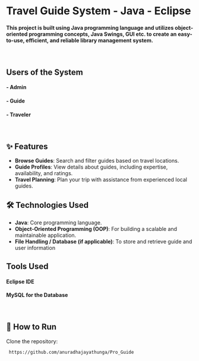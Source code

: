 
# Travel Guide System - Java - Eclipse

#### This project is built using Java programming language and utilizes object-oriented programming concepts, Java Swings, GUI etc. to create an easy-to-use, efficient, and reliable library management system.
<br>


## Users of the System

#### - Admin
#### - Guide
#### - Traveler
<br>


## ✨ Features

- **Browse Guides**: Search and filter guides based on travel locations.
- **Guide Profiles**: View details about guides, including expertise, availability, and ratings.
- **Travel Planning**: Plan your trip with assistance from experienced local guides.



## 🛠️ Technologies Used

- **Java**: Core programming language.
- **Object-Oriented Programming (OOP)**: For building a scalable and maintainable application.
- **File Handling / Database (if applicable)**: To store and retrieve guide and user information


## Tools Used

#### Eclipse IDE

#### MySQL for the Database
<br>

## 🚀 How to Run

 Clone the repository:
   ```b
    https://github.com/anuradhajayathunga/Pro_Guide

